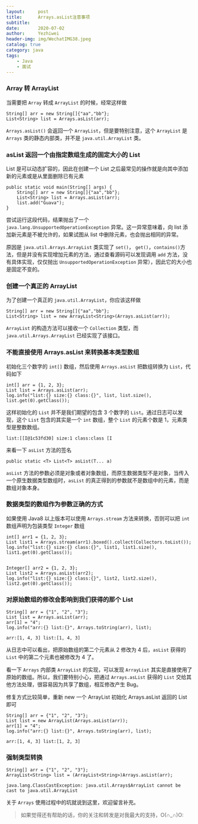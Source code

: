 ```yaml
---
layout:     post
title:      Arrays.asList注意事项
subtitle:   
date:       2020-07-02
author:     Yezhiwei
header-img: img/WechatIMG38.jpeg
catalog: true
category: java
tags:
    - Java
    - 面试
---
```


### Array 转 ArrayList

当需要把 `Array` 转成 `ArrayList` 的时候，经常这样做

```
String[] arr = new String[]{"aa","bb"};
List<String> list = Arrays.asList(arr);
```

`Arrays.asList()` 会返回一个 `ArrayList`，但是要特别注意，这个 `ArrayList` 是 `Arrays` 类的静态内部类，并不是 `java.util.ArrayList` 类。

### asList 返回一个由指定数组生成的固定大小的 List

List 是可以动态扩容的，因此在创建一个 List 之后最常见的操作就是向其中添加新的元素或是从里面删除已有元素

```
public static void main(String[] args) {
    String[] arr = new String[]{"aa","bb"};
    List<String> list = Arrays.asList(arr);
    list.add("Guava");
}    
```

尝试运行这段代码，结果抛出了一个 `java.lang.UnsupportedOperationException` 异常。这一异常意味着，向 list 添加新元素是不被允许的，如果试图从 list 中删除元素，也会抛出相同的异常。

原因是 `java.util.Arrays.ArrayList` 类实现了 `set()`， `get()`，`contains()`方法，但是并没有实现增加元素的方法，通过查看源码可以发现调用 `add` 方法，没有具体实现，仅仅抛出 `UnsupportedOperationException` 异常），因此它的大小也是固定不变的。

### 创建一个真正的 ArrayList

为了创建一个真正的 `java.util.ArrayList`，你应该这样做

```
String[] arr = new String[]{"aa","bb"};
List<String> list = new ArrayList<String>(Arrays.asList(arr));
```

`ArrayList` 的构造方法可以接收一个 `Collection` 类型，而 `java.util.Arrays.ArrayList` 已经实现了该接口。

### 不能直接使用 Arrays.asList 来转换基本类型数组

初始化三个数字的 `int[]` 数组，然后使用 `Arrays.asList` 把数组转换为 `List`，代码如下

```
int[] arr = {1, 2, 3};
List list = Arrays.asList(arr);
log.info("list:{} size:{} class:{}", list, list.size(), list.get(0).getClass());
```

这样初始化的 `List` 并不是我们期望的包含 3 个数字的 `List`。通过日志可以发现，这个 `List` 包含的其实是一个 `int` 数组，整个 `List` 的元素个数是 1，元素类型是整数数组。


```
list:[[I@1c53fd30] size:1 class:class [I
```

来看一下 `asList` 方法的签名

```
public static <T> List<T> asList(T... a)
```

`asList` 方法的参数必须是对象或者对象数组，而原生数据类型不是对象，当传入一个原生数据类型数组时，`asList` 的真正得到的参数就不是数组中的元素，而是数组对象本身。

### 数据类型的数组作为参数正确的方式

如果使用 Java8 以上版本可以使用 `Arrays.stream` 方法来转换，否则可以把 `int` 数组声明为包装类型 `Integer` 数组

```
int[] arr1 = {1, 2, 3};
List list1 = Arrays.stream(arr1).boxed().collect(Collectors.toList());
log.info("list:{} size:{} class:{}", list1, list1.size(), list1.get(0).getClass());


Integer[] arr2 = {1, 2, 3};
List list2 = Arrays.asList(arr2);
log.info("list:{} size:{} class:{}", list2, list2.size(), list2.get(0).getClass());
```


### 对原始数组的修改会影响到我们获得的那个 List

```
String[] arr = {"1", "2", "3"};
List list = Arrays.asList(arr);
arr[1] = "4";
log.info("arr:{} list:{}", Arrays.toString(arr), list);
```

```
arr:[1, 4, 3] list:[1, 4, 3]
```

从日志中可以看出，把原始数组的第二个元素从 2 修改为 4 后，`asList` 获得的 `List` 中的第二个元素也被修改为 4 了。

看一下 `Arrays` 内部类 `ArrayList` 的实现，可以发现 `ArrayList` 其实是直接使用了原始的数组。所以，我们要特别小心，把通过 `Arrays.asList` 获得的 `List` 交给其他方法处理，很容易因为共享了数组，相互修改产生 Bug。

修复方式比较简单，重新 new 一个 ArrayList 初始化 Arrays.asList 返回的 List 即可

```
String[] arr = {"1", "2", "3"};
List list = new ArrayList(Arrays.asList(arr));
arr[1] = "4";
log.info("arr:{} list:{}", Arrays.toString(arr), list);
```

```
arr:[1, 4, 3] list:[1, 2, 3]
```

### 强制类型转换

```
String[] arr = {"1", "2", "3"};
ArrayList<String> list = (ArrayList<String>)Arrays.asList(arr);
```

```
java.lang.ClassCastException: java.util.Arrays$ArrayList cannot be cast to java.util.ArrayList
```

关于 `Arrays` 使用过程中的坑就说到这里，欢迎留言补充。

> 如果觉得还有帮助的话，你的关注和转发是对我最大的支持，O(∩_∩)O:



